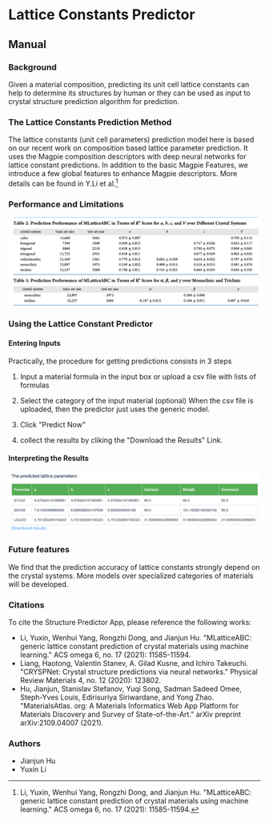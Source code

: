 
# Lattice Constants Predictor

## Manual

### Background

Given a material composition, predicting its unit cell lattice constants can help to determine its structures by human or they can be used as input to crystal structure prediction algorithm for prediction. 

### The Lattice Constants Prediction Method

The lattice constants (unit cell parameters) prediction model here is based on our recent work on composition based lattice parameter prediction. It uses the Magpie composition descriptors with deep neural networks for lattice constant predictions. In addition to the basic Magpie Features, we introduce a few global features to enhance Magpie descriptors. 
More details can be found in Y.Li et al.[^1]


### Performance and Limitations

<img src="img/LTC-performance.png" width=900>

### Using the Lattice Constant Predictor

#### Entering Inputs

Practically, the procedure for getting predictions consists in 3 steps

1. Input a material formula in the input box  or upload a csv file with lists of formulas

2. Select the category of the input material (optional) 
   When the csv file is uploaded, then the predictor just uses the generic model.

3. Click "Predict Now"
4. collect the results by cliking the "Download the Results" Link.

#### Interpreting the Results

<img src='img/LTC.png' width=800>

### Future features

We find that the prediction accuracy of lattice constants strongly depend on the crystal systems. More models over specialized categories of materials will be developed.

### Citations

To cite the Structure Predictor App, please reference the following works:

- Li, Yuxin, Wenhui Yang, Rongzhi Dong, and Jianjun Hu. "MLatticeABC: generic lattice constant prediction of crystal materials using machine learning." ACS omega 6, no. 17 (2021): 11585-11594.
- Liang, Haotong, Valentin Stanev, A. Gilad Kusne, and Ichiro Takeuchi. "CRYSPNet: Crystal structure predictions via neural networks." Physical Review Materials 4, no. 12 (2020): 123802.
- Hu, Jianjun, Stanislav Stefanov, Yuqi Song, Sadman Sadeed Omee, Steph-Yves Louis, Edirisuriya Siriwardane, and Yong Zhao. "MaterialsAtlas. org: A Materials Informatics Web App Platform for Materials Discovery and Survey of State-of-the-Art." arXiv preprint arXiv:2109.04007 (2021).


[^1]: Li, Yuxin, Wenhui Yang, Rongzhi Dong, and Jianjun Hu. "MLatticeABC: generic lattice constant prediction of crystal materials using machine learning." ACS omega 6, no. 17 (2021): 11585-11594.
[^2]: Liang, Haotong, Valentin Stanev, A. Gilad Kusne, and Ichiro Takeuchi. "CRYSPNet: Crystal structure predictions via neural networks." Physical Review Materials 4, no. 12 (2020): 123802.


### Authors

- Jianjun Hu
- Yuxin Li
